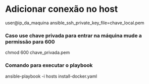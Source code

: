 # Adicionar conexão no host
user@ip_da_maquina ansible_ssh_private_key_file=chave_local.pem

### Caso use chave privada para entrar na máquina mude a permissão para 600
chmod 600 chave_privada.pem 

### Comando para executar o playbook
ansible-playbook -i hosts install-docker.yaml       